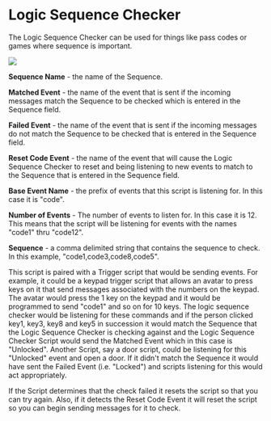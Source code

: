 # Logic Sequence Checker

The Logic Sequence Checker can be used for things like pass codes or games where sequence is important.  

![](https://github.com/mojoD/Sansar-Simple-And-Reflex-Script-Integration/blob/master/images/LogicSequenceChecker.png)

**Sequence Name** - the name of the Sequence.

**Matched Event** - the name of the event that is sent if the incoming messages match the Sequence to be checked which is entered in the Sequence field.

**Failed Event** - the name of the event that is sent if the incoming messages do not match the Sequence to be checked that is entered in the Sequence field.

**Reset Code Event** - the name of the event that will cause the Logic Sequence Checker to reset and being listening to new events to match to the Sequence that is entered in the Sequence field. 

**Base Event Name** - the prefix of events that this script is listening for.  In this case it is "code".

**Number of Events** - The number of events to listen for.  In this case it is 12.  This means that the script will be listening for events with the names "code1" thru "code12".

**Sequence** - a comma delimited string that contains the sequence to check.  In this example, "code1,code3,code8,code5".

This script is paired with a Trigger script that would be sending events.  For example, it could be a keypad trigger script that allows an avatar to press keys on it that send messages associated with the numbers on the keypad.  The avatar would press the 1 key on the keypad and it would be programmed to send "code1" and so on for 10 keys.  The logic sequence checker would be listening for these commands and if the person clicked key1, key3, key8 and key5 in succession it would match the Sequence that the Logic Sequence Checker is checking against and the Logic Sequence Checker Script would send the Matched Event which in this case is "Unlocked".  Another Script, say a door script, could be listening for this "Unlocked" event and open a door.  If it didn't match the Sequence it would have sent the Failed Event (i.e. "Locked") and scripts listening for this would act appropriately.

If the Script determines that the check failed it resets the script so that you can try again.  Also, if it detects the Reset Code Event it will reset the script so you can begin sending messages for it to check.
